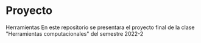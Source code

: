 # Proyecto
Herramientas
En este repositorio se presentara el proyecto final de la clase "Herramientas computacionales" del semestre 2022-2
